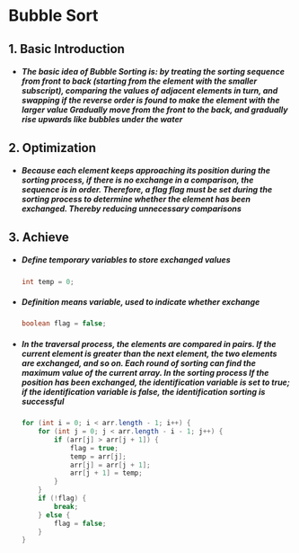 # Bubble Sort

## 1. Basic Introduction

 - ##### The basic idea of Bubble Sorting is: by treating the sorting sequence from front to back (starting from the element with the smaller subscript), comparing the values of adjacent elements in turn, and swapping if the reverse order is found to make the element with the larger value Gradually move from the front to the back, and gradually rise upwards like bubbles under the water

## 2. Optimization

 - ##### Because each element keeps approaching its position during the sorting process, if there is no exchange in a comparison, the sequence is in order. Therefore, a flag flag must be set during the sorting process to determine whether the element has been exchanged. Thereby reducing unnecessary comparisons

## 3. Achieve

 - ##### Define temporary variables to store exchanged values

   ```java
   int temp = 0;
   ```

   

 - ##### Definition means variable, used to indicate whether exchange

   ```java
   boolean flag = false;
   ```

   

 - ##### In the traversal process, the elements are compared in pairs. If the current element is greater than the next element, the two elements are exchanged, and so on. Each round of sorting can find the maximum value of the current array. In the sorting process If the position has been exchanged, the identification variable is set to true; if the identification variable is false, the identification sorting is successful

   ```java
   for (int i = 0; i < arr.length - 1; i++) {
       for (int j = 0; j < arr.length - i - 1; j++) {
           if (arr[j] > arr[j + 1]) {
               flag = true;
               temp = arr[j];
               arr[j] = arr[j + 1];
               arr[j + 1] = temp;
           }
       }
       if (!flag) {
           break;
       } else {
           flag = false;
       }
   }
   ```

   

